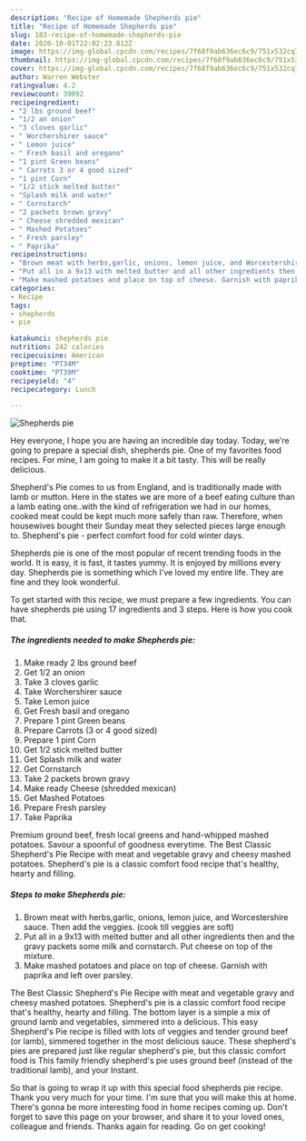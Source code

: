 ```yaml
---
description: "Recipe of Homemade Shepherds pie"
title: "Recipe of Homemade Shepherds pie"
slug: 183-recipe-of-homemade-shepherds-pie
date: 2020-10-01T22:02:23.812Z
image: https://img-global.cpcdn.com/recipes/7f68f9ab636ec6c9/751x532cq70/shepherds-pie-recipe-main-photo.jpg
thumbnail: https://img-global.cpcdn.com/recipes/7f68f9ab636ec6c9/751x532cq70/shepherds-pie-recipe-main-photo.jpg
cover: https://img-global.cpcdn.com/recipes/7f68f9ab636ec6c9/751x532cq70/shepherds-pie-recipe-main-photo.jpg
author: Warren Webster
ratingvalue: 4.2
reviewcount: 39092
recipeingredient:
- "2 lbs ground beef"
- "1/2 an onion"
- "3 cloves garlic"
- " Worchershirer sauce"
- " Lemon juice"
- " Fresh basil and oregano"
- "1 pint Green beans"
- " Carrots 3 or 4 good sized"
- "1 pint Corn"
- "1/2 stick melted butter"
- "Splash milk and water"
- " Cornstarch"
- "2 packets brown gravy"
- " Cheese shredded mexican"
- " Mashed Potatoes"
- " Fresh parsley"
- " Paprika"
recipeinstructions:
- "Brown meat with herbs,garlic, onions, lemon juice, and Worcestershire sauce. Then add the veggies. (cook till veggies are soft)"
- "Put all in a 9x13 with melted butter and all other ingredients then and the gravy packets some milk and cornstarch. Put cheese on top of the mixture."
- "Make mashed potatoes and place on top of cheese. Garnish with paprika and left over parsley."
categories:
- Recipe
tags:
- shepherds
- pie

katakunci: shepherds pie 
nutrition: 242 calories
recipecuisine: American
preptime: "PT34M"
cooktime: "PT39M"
recipeyield: "4"
recipecategory: Lunch

---
```



![Shepherds pie](https://img-global.cpcdn.com/recipes/7f68f9ab636ec6c9/751x532cq70/shepherds-pie-recipe-main-photo.jpg)

Hey everyone, I hope you are having an incredible day today. Today, we're going to prepare a special dish, shepherds pie. One of my favorites food recipes. For mine, I am going to make it a bit tasty. This will be really delicious.

Shepherd&#39;s Pie comes to us from England, and is traditionally made with lamb or mutton. Here in the states we are more of a beef eating culture than a lamb eating one..with the kind of refrigeration we had in our homes, cooked meat could be kept much more safely than raw. Therefore, when housewives bought their Sunday meat they selected pieces large enough to. Shepherd&#39;s pie - perfect comfort food for cold winter days.

Shepherds pie is one of the most popular of recent trending foods in the world. It is easy, it is fast, it tastes yummy. It is enjoyed by millions every day. Shepherds pie is something which I've loved my entire life. They are fine and they look wonderful.


To get started with this recipe, we must prepare a few ingredients. You can have shepherds pie using 17 ingredients and 3 steps. Here is how you cook that.

<!--inarticleads1-->

##### The ingredients needed to make Shepherds pie:

1. Make ready 2 lbs ground beef
1. Get 1/2 an onion
1. Take 3 cloves garlic
1. Take  Worchershirer sauce
1. Take  Lemon juice
1. Get  Fresh basil and oregano
1. Prepare 1 pint Green beans
1. Prepare  Carrots (3 or 4 good sized)
1. Prepare 1 pint Corn
1. Get 1/2 stick melted butter
1. Get Splash milk and water
1. Get  Cornstarch
1. Take 2 packets brown gravy
1. Make ready  Cheese (shredded mexican)
1. Get  Mashed Potatoes
1. Prepare  Fresh parsley
1. Take  Paprika


Premium ground beef, fresh local greens and hand-whipped mashed potatoes. Savour a spoonful of goodness everytime. The Best Classic Shepherd&#39;s Pie Recipe with meat and vegetable gravy and cheesy mashed potatoes. Shepherd&#39;s pie is a classic comfort food recipe that&#39;s healthy, hearty and filling. 

<!--inarticleads2-->

##### Steps to make Shepherds pie:

1. Brown meat with herbs,garlic, onions, lemon juice, and Worcestershire sauce. Then add the veggies. (cook till veggies are soft)
1. Put all in a 9x13 with melted butter and all other ingredients then and the gravy packets some milk and cornstarch. Put cheese on top of the mixture.
1. Make mashed potatoes and place on top of cheese. Garnish with paprika and left over parsley.


The Best Classic Shepherd&#39;s Pie Recipe with meat and vegetable gravy and cheesy mashed potatoes. Shepherd&#39;s pie is a classic comfort food recipe that&#39;s healthy, hearty and filling. The bottom layer is a simple a mix of ground lamb and vegetables, simmered into a delicious. This easy Shepherd&#39;s Pie recipe is filled with lots of veggies and tender ground beef (or lamb), simmered together in the most delicious sauce. These shepherd&#39;s pies are prepared just like regular shepherd&#39;s pie, but this classic comfort food is This family friendly shepherd&#39;s pie uses ground beef (instead of the traditional lamb), and your Instant. 

So that is going to wrap it up with this special food shepherds pie recipe. Thank you very much for your time. I'm sure that you will make this at home. There's gonna be more interesting food in home recipes coming up. Don't forget to save this page on your browser, and share it to your loved ones, colleague and friends. Thanks again for reading. Go on get cooking!
